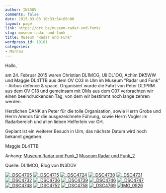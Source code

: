 ```yaml
---
author: IN3DOV
comments: false
date: 2015-03-03 10:33:54+00:00
layout: page
link: https://drc.bz/museum-radar-und-funk/
slug: museum-radar-und-funk
title: Museum "Radar und Funk"
wordpress_id: 10161
categories:
- Murnau
---
```


Hallo,




am 24. Februar 2015 waren Christian DL1MCG, Uli DL1OO, Achim DK5WW und Maggie DL4TTB aus dem OV C03 in Ulm im Museum "Radar und Funk" - Airbus defence & space. Organisiert wurde die Fahrt von Peter DL1PRM aus dem OV C18 und gemeinsam mit OMs aus dem C07 verbrachten wir einen beeindruckenden Tag, von dem wir bestimmt noch lange zehren werden.

Herzlichen DANK an Peter für die tolle Organisation, sowie Herrn Grobe und Herrn Arends für die ausgezeichnete Führung, sowie Herrn Vogler im Radarbereich und allen lieben Helferlein vor Ort.

Geplant ist ein weiterer Besuch in Ulm, das nächste Datum wird noch bekannt gegeben.

Maggie DL4TTB




Anhang: [Museum Radar und Funk_1](https://drc.bz/wp-content/uploads/2015/03/Museum-Radar-und-Funk_1.pdf) [Museum Radar und Funk_2](https://drc.bz/wp-content/uploads/2015/03/Museum-Radar-und-Funk_2.pdf)




Quelle: DL1MCG, Blog von IN3DOV





[![_DSC4705](https://drc.bz/wp-content/uploads/2015/03/DSC4705-1024x682.jpg)](https://drc.bz/wp-content/uploads/2015/03/DSC4705.jpg) [![_DSC4715](https://drc.bz/wp-content/uploads/2015/03/DSC4715.jpg)](https://drc.bz/wp-content/uploads/2015/03/DSC4715.jpg) [![_DSC4724](https://drc.bz/wp-content/uploads/2015/03/DSC4724.jpg)](https://drc.bz/wp-content/uploads/2015/03/DSC4724.jpg) [![_DSC4730](https://drc.bz/wp-content/uploads/2015/03/DSC4730.jpg)](https://drc.bz/wp-content/uploads/2015/03/DSC4730.jpg) [![_DSC4731](https://drc.bz/wp-content/uploads/2015/03/DSC4731.jpg)](https://drc.bz/wp-content/uploads/2015/03/DSC4731.jpg) [![_DSC4732](https://drc.bz/wp-content/uploads/2015/03/DSC4732.jpg)](https://drc.bz/wp-content/uploads/2015/03/DSC4732.jpg) [![_DSC4736](https://drc.bz/wp-content/uploads/2015/03/DSC4736-1024x684.jpg)](https://drc.bz/wp-content/uploads/2015/03/DSC4736.jpg) [![_DSC4739](https://drc.bz/wp-content/uploads/2015/03/DSC4739-1024x684.jpg)](https://drc.bz/wp-content/uploads/2015/03/DSC4739.jpg) [![_DSC4746](https://drc.bz/wp-content/uploads/2015/03/DSC4746.jpg)](https://drc.bz/wp-content/uploads/2015/03/DSC4746.jpg) [![_DSC4747](https://drc.bz/wp-content/uploads/2015/03/DSC4747-1024x684.jpg)](https://drc.bz/wp-content/uploads/2015/03/DSC4747.jpg) [![_DSC4748](https://drc.bz/wp-content/uploads/2015/03/DSC4748.jpg)](https://drc.bz/wp-content/uploads/2015/03/DSC4748.jpg) [![_DSC4752](https://drc.bz/wp-content/uploads/2015/03/DSC4752.jpg)](https://drc.bz/wp-content/uploads/2015/03/DSC4752.jpg) [![_DSC4758](https://drc.bz/wp-content/uploads/2015/03/DSC4758.jpg)](https://drc.bz/wp-content/uploads/2015/03/DSC4758.jpg) [![_DSC4769](https://drc.bz/wp-content/uploads/2015/03/DSC4769.jpg)](https://drc.bz/wp-content/uploads/2015/03/DSC4769.jpg) [![IMG_0926](https://drc.bz/wp-content/uploads/2015/03/IMG_0926-768x1024.jpg)](https://drc.bz/wp-content/uploads/2015/03/IMG_0926.jpg)



